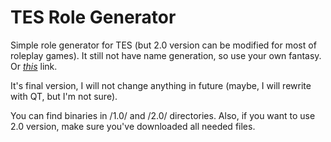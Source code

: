 # TES Role Generator
Simple role generator for TES (but 2.0 version can be modified for most of roleplay games).
It still not have name generation, so use your own fantasy. Or [*this*](http://eso.tamriel.org) link.

It's final version, I will not change anything in future (maybe, I will rewrite with QT, but I'm not sure).

You can find binaries in /1.0/ and /2.0/ directories. Also, if you want to use 2.0 version, make sure you've downloaded all needed files.
